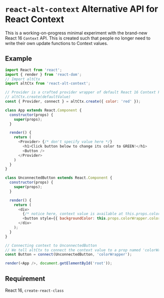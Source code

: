 # `react-alt-context` Alternative API for React Context

This is a working-on-progress minimal experiment with the brand-new React 16 `Context` API. This is created such that people no longer need to write their own update functions to Context values.

## Example
```javascript
import React from 'react';
import { render } from 'react-dom';
// Import altCtx
import altCtx from 'react-alt-context';

// Provider is a crafted provider wrapper of default React 16 Context Provider
// altCtx.create(defaultValue)
const { Provider, connect } = altCtx.create({ color: 'red' });

class App extends React.Component {
  constructor(props) {
    super(props);
  }

  render() {
    return (
      <Provider> {/* don't specify value here */}
        <h1>Click button below to change its color to GREEN!</h1>
        <Button />
      </Provider>
    )
  }
}

class UnconnectedButton extends React.Component {
  constructor(props) {
    super(props);
  }

  render() {
    return (
      <div>
        {/* notice here, context value is available at this.props.colorWrapper */}
        <button style={{ backgroundColor: this.props.colorWrapper.color }} onClick={() => this.props.setColorWrapper({ color: 'green' })}>Click Me!</button>
      </div>
    );
  }
}

// Connecting context to UnconnectedButton 
// We tell altCtx to connect the context value to a prop named 'colorWrapper'. If not specified, the default value will be accessible at `this.props.ctx` and update function will be at `this.props.setCtx(newVal)`
const Button = connect(UnconnectedButton, 'colorWrapper');

render(<App />, document.getElementById('root'));
```

## Requirement
React 16, `create-react-class` 
